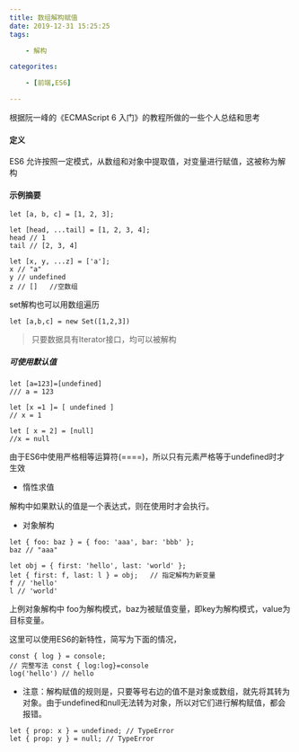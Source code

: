 ```yaml
---
title: 数组解构赋值
date: 2019-12-31 15:25:25
tags:

    - 解构

categorites:

    - [前端,ES6]

---
```


根据阮一峰的《ECMAScript 6 入门》的教程所做的一些个人总结和思考
<!-- more -->

#### 定义

ES6 允许按照一定模式，从数组和对象中提取值，对变量进行赋值，这被称为解构

#### 示例摘要

``` 
let [a, b, c] = [1, 2, 3]; 

let [head, ...tail] = [1, 2, 3, 4];
head // 1
tail // [2, 3, 4]

let [x, y, ...z] = ['a'];
x // "a"
y // undefined
z // []   //空数组
```

 set解构也可以用数组遍历

``` 
let [a,b,c] = new Set([1,2,3])
```

> 只要数据具有Iterator接口，均可以被解构

##### 可使用默认值

``` 
let [a=123]=[undefined]
/// a = 123

let [x =1 ]= [ undefined ]
// x = 1

let [ x = 2] = [null]
//x = null 
```

由于ES6中使用严格相等运算符(====)，所以只有元素严格等于undefined时才生效

*  惰性求值

解构中如果默认的值是一个表达式，则在使用时才会执行。

*  对象解构

``` 
let { foo: baz } = { foo: 'aaa', bar: 'bbb' };
baz // "aaa"

let obj = { first: 'hello', last: 'world' };
let { first: f, last: l } = obj;   // 指定解构为新变量
f // 'hello'
l // 'world'
```

上例对象解构中 foo为解构模式，baz为被赋值变量，即key为解构模式，value为目标变量。

这里可以使用ES6的新特性，简写为下面的情况，

``` 
const { log } = console;     
// 完整写法 const { log:log}=console
log('hello') // hello
```

* 注意：解构赋值的规则是，只要等号右边的值不是对象或数组，就先将其转为对象。由于undefined和null无法转为对象，所以对它们进行解构赋值，都会报错。

``` 
let { prop: x } = undefined; // TypeError
let { prop: y } = null; // TypeError
```

